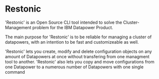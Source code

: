 
# Restonic

'Restonic' is an Open Source CLI tool intended to solve the
Cluster-Management problem for the IBM Datapower Product.

The main purpose for 'Restonic' is to be reliable for managing 
a cluster of datapowers, with an intention to be fast and
customizeable as well.

'Restonic' lets you create, modify and delete configuration 
objects on any amount of Datapowers at once without transfering
from one managment tool to another.
'Restonic' also lets you copy and move configurations from one
Datapower to a numerous number of Datapowers with one single
command